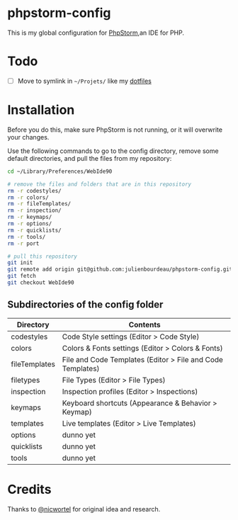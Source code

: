 # phpstorm-config

This is my global configuration for [PhpStorm](https://www.jetbrains.com/phpstorm/),an IDE for PHP.

# Todo

- [ ] Move to symlink in `~/Projets/` like my [dotfiles](https://github.com/julienbourdeau/dotfiles)

# Installation

Before you do this, make sure PhpStorm is not running, or it will overwrite your changes.

Use the following commands to go to the config directory, remove some default directories, and pull the files from my repository:

```bash
cd ~/Library/Preferences/WebIde90

# remove the files and folders that are in this repository
rm -r codestyles/
rm -r colors/
rm -r fileTemplates/
rm -r inspection/
rm -r keymaps/
rm -r options/
rm -r quicklists/
rm -r tools/
rm -r port

# pull this repository
git init
git remote add origin git@github.com:julienbourdeau/phpstorm-config.git
git fetch
git checkout WebIde90
```


## Subdirectories of the config folder

Directory | Contents
----------|---------
codestyles | Code Style settings (Editor > Code Style)
colors | Colors & Fonts settings (Editor > Colors & Fonts)
fileTemplates | File and Code Templates (Editor > File and Code Templates)
filetypes | File Types (Editor > File Types)
inspection | Inspection profiles (Editor > Inspections)
keymaps | Keyboard shortcuts (Appearance & Behavior > Keymap)
templates | Live templates (Editor > Live Templates)
options | dunno yet
quicklists | dunno yet
tools | dunno yet

# Credits

Thanks to [@nicwortel](https://github.com/nicwortel/phpstorm-ide-config) for original idea and research.
